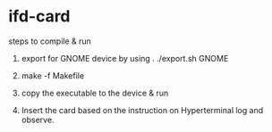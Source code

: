# ifd-card

steps to compile & run

1. export for GNOME device by using . ./export.sh GNOME
  
2. make -f Makefile

3. copy the executable to the device & run 

4. Insert the card based on the instruction on Hyperterminal log and observe.

